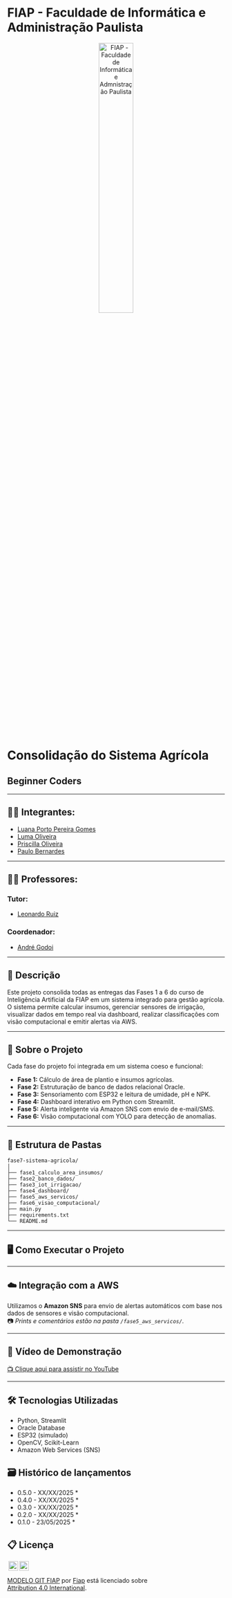 # FIAP - Faculdade de Informática e Administração Paulista

<p align="center">
<a href= "https://www.fiap.com.br/"><img src="assets/logo-fiap.png" alt="FIAP - Faculdade de Informática e Admnistração Paulista" border="0" width=40% height=40%></a>
</p>

<br>

# Consolidação do Sistema Agrícola

## Beginner Coders

---

## 👨‍🎓 Integrantes: 
- <a href="https://www.linkedin.com/in/luana-porto-pereira-gomes/">Luana Porto Pereira Gomes</a>
- <a href="https://www.linkedin.com/in/luma-x">Luma Oliveira</a>
- <a href="https://www.linkedin.com/in/priscilla-oliveira-023007333/">Priscilla Oliveira </a>
- <a href="https://www.linkedin.com/in/paulobernardesqs?utm_source=share&utm_campaign=share_via&utm_content=profile&utm_medium=ios_app">Paulo Bernardes</a> 

---

## 👨‍🏫 Professores:
### Tutor:
- <a href="https://www.linkedin.com/in/leonardoorabona/">Leonardo Ruiz</a>

### Coordenador:
- <a href="https://www.linkedin.com/in/profandregodoi/">André Godoi</a>

---

## 📜 Descrição

Este projeto consolida todas as entregas das Fases 1 a 6 do curso de Inteligência Artificial da FIAP em um sistema integrado para gestão agrícola. O sistema permite calcular insumos, gerenciar sensores de irrigação, visualizar dados em tempo real via dashboard, realizar classificações com visão computacional e emitir alertas via AWS.

---

## 📝 Sobre o Projeto

Cada fase do projeto foi integrada em um sistema coeso e funcional:

- **Fase 1:** Cálculo de área de plantio e insumos agrícolas.
- **Fase 2:** Estruturação de banco de dados relacional Oracle.
- **Fase 3:** Sensoriamento com ESP32 e leitura de umidade, pH e NPK.
- **Fase 4:** Dashboard interativo em Python com Streamlit.
- **Fase 5:** Alerta inteligente via Amazon SNS com envio de e-mail/SMS.
- **Fase 6:** Visão computacional com YOLO para detecção de anomalias.

---

## 📁 Estrutura de Pastas

```
fase7-sistema-agricola/
│
├── fase1_calculo_area_insumos/
├── fase2_banco_dados/
├── fase3_iot_irrigacao/
├── fase4_dashboard/
├── fase5_aws_servicos/
├── fase6_visao_computacional/
├── main.py
├── requirements.txt
└── README.md
```

---

## 🖥️ Como Executar o Projeto


---

## ☁️ Integração com a AWS

Utilizamos o **Amazon SNS** para envio de alertas automáticos com base nos dados de sensores e visão computacional.  
📷 *Prints e comentários estão na pasta `/fase5_aws_servicos/`.*

---

## 🎥 Vídeo de Demonstração

[📺 Clique aqui para assistir no YouTube](https://youtu.be/)

---

## 🛠 Tecnologias Utilizadas
- Python, Streamlit
- Oracle Database
- ESP32 (simulado)
- OpenCV, Scikit-Learn
- Amazon Web Services (SNS)

## 🗃 Histórico de lançamentos

* 0.5.0 - XX/XX/2025
    * 
* 0.4.0 - XX/XX/2025
    * 
* 0.3.0 - XX/XX/2025
    * 
* 0.2.0 - XX/XX/2025
    * 
* 0.1.0 - 23/05/2025
    *

## 📋 Licença

<img style="height:22px!important;margin-left:3px;vertical-align:text-bottom;" src="https://mirrors.creativecommons.org/presskit/icons/cc.svg?ref=chooser-v1"><img style="height:22px!important;margin-left:3px;vertical-align:text-bottom;" src="https://mirrors.creativecommons.org/presskit/icons/by.svg?ref=chooser-v1"><p xmlns:cc="http://creativecommons.org/ns#" xmlns:dct="http://purl.org/dc/terms/"><a property="dct:title" rel="cc:attributionURL" href="https://github.com/agodoi/template">MODELO GIT FIAP</a> por <a rel="cc:attributionURL dct:creator" property="cc:attributionName" href="https://fiap.com.br">Fiap</a> está licenciado sobre <a href="http://creativecommons.org/licenses/by/4.0/?ref=chooser-v1" target="_blank" rel="license noopener noreferrer" style="display:inline-block;">Attribution 4.0 International</a>.</p>

